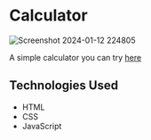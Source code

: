 # Calculator

![Screenshot 2024-01-12 224805](https://github.com/Balazsmi/Calculator/assets/81588599/ef1e83f8-67bf-40b9-85c8-be380cc1f3bb)

A simple calculator you can try [here](https://balazsmi.github.io/Calculator/)

## Technologies Used
- HTML
- CSS
- JavaScript

